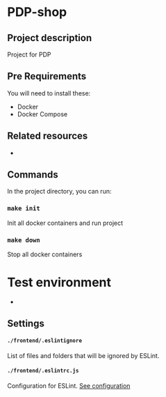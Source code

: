# PDP-shop

## Project description
Project for PDP

## Pre Requirements
You will need to install these:
- Docker
- Docker Compose

## Related resources
-

## Commands

In the project directory, you can run:

### `make init`

Init all docker containers and run project

### `make down`

Stop all docker containers

# Test environment
-

## Settings

#### `./frontend/.eslintignore`
List of files and folders that will be ignored by ESLint.

#### `./frontend/.eslintrc.js`
Configuration for ESLint. [See configuration](https://eslint.org/docs/user-guide/configuring)
